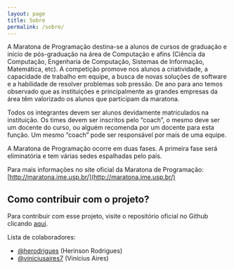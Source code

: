 ```yaml
---
layout: page
title: Sobre
permalink: /sobre/
---
```


A Maratona de Programação destina-se a alunos de cursos de graduação e início de pós-graduação na área de Computação e afins (Ciência da Computação, Engenharia de Computação, Sistemas de Informação, Matemática, etc). A competição promove nos alunos a criatividade, a capacidade de trabalho em equipe, a busca de novas soluções de software e a habilidade de resolver problemas sob pressão. De ano para ano temos observado que as instituições e principalmente as grandes empresas da área têm valorizado os alunos que participam da maratona.

Todos os integrantes devem ser alunos devidamente matriculados na instituição. Os times devem ser inscritos pelo “coach”, o mesmo deve ser um docente do curso, ou alguém recomenda por um docente para esta função. Um mesmo “coach” pode ser responsável por mais de uma equipe.

A Maratona de Programação ocorre em duas fases. A primeira fase será eliminatória e tem várias sedes espalhadas pelo país.

Para mais informações no site oficial da Maratona de Programação: [http://maratona.ime.usp.br/](http://maratona.ime.usp.br/)

Como contribuir com o projeto?
----

Para contribuir com esse projeto, visite o repositório oficial no Github clicando [aqui](https://github.com/maratonato/maratonato.github.io).

Lista de colaboradores:

- [@herodrigues](https://github.com/herodrigues) (Herinson Rodrigues)
- [@viniciusaires7](https://github.com/viniciusaires7) (Vinícius Aires)
